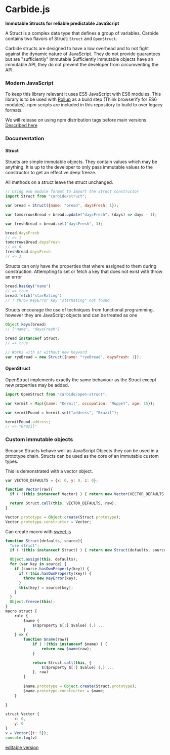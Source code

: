# Carbide.js

**Immutable Structs for reliable predictable JavaScript**

A Struct is a complex data type that defines a group of variables.
Carbide contains two flavors of Struct: `Struct` and `OpenStruct`.

Carbide structs are designed to have a low overhead and to not fight against the dynamic nature of JavaScript.
They do not provide guarantees but are "sufficiently" immutable
Sufficiently immutable objects have an immutable API, they do not prevent the developer from circumventing the API.

### Modern JavaScript

To keep this library relevant it uses ES5 JavaScript with ES6 modules.
This library is to be used with [Rollup](http://rollupjs.org) as a build step (Think browserify for ES6 modules).
npm scripts are included in this repository to build to over legacy formats.

We will release on using npm distribution tags before main versions.
[Described here](https://medium.com/greenkeeper-blog/one-simple-trick-for-javascript-package-maintainers-to-avoid-breaking-their-user-s-software-and-to-6edf06dc5617#.t839vcynj)

### Documentation

#### Struct
Structs are simple immutable objects.
They contain values which may be anything.
It is up to the developer to only pass immutable values to the constructor to get an effective deep freeze.

All methods on a struct leave the struct unchanged.

```js
// Using es6 module format to import the struct constructor
import Struct from "carbide/struct";

var bread = Struct({name: "bread", daysFresh: 1});

var tomorrowsBread = bread.update("daysFresh", (days) => days - 1);

var freshBread = bread.set("daysFresh", 3);

bread.daysFresh
// => 1
tomorrowsBread.daysFresh
// => 0
freshBread.daysFresh
// => 3
```

Structs can only have the properties that where assigned to them during construction.
Attempting to set or fetch a key that does not exist with throw an error

```js
bread.hasKey("name")
// => true
bread.fetch("starRating")
// ! throw KeyError key "starRating" not found
```

Structs encourage the use of techniques from functional programming, however they are JavaScript objects and can be treated as one

```js
Object.keys(bread)
// ["name", "daysFresh"]

bread instanceof Struct;
// => true

// Works with or without new Keyword
var ryeBread = new Struct({name: "ryeBread", daysFresh: 1});
```
#### OpenStruct

OpenStruct implements exactly the same behaviour as the Struct except new properties may be added.

```js
import OpenStruct from "carbide/open-struct";

var kermit = Map({name: "Kermit", occupation: "Muppet", age: 15});

var kermitFound = kermit.set("address", "Brazil");

kermitFound.address;
// => "Brazil"
```

### Custom immutable objects

Because Structs behave well as JavaScript Objects they can be used in a prototype chain.
Structs can be used as the core of an immutable custom types.

This is demonstrated with a vector object.

```js
var VECTOR_DEFAULTS = {x: 0, y: 0, z: 0};

function Vector(raw){
  if ( !(this instanceof Vector) ) { return new Vector(VECTOR_DEFAULTS, raw); }

  return Struct.call(this, VECTOR_DEFAULTS, raw);
}

Vector.prototype = Object.create(Struct.prototype);
Vector.prototype.constructor = Vector;
```

Can create macro with [sweet.js](sweetjs.org)

```js
function Struct(defaults, source){
  "use strict";
  if ( !(this instanceof Struct) ) { return new Struct(defaults, source); }

  Object.assign(this, defaults);
  for (var key in source) {
    if (source.hasOwnProperty(key)) {
      if (!this.hasOwnProperty(key)) {
        throw new KeyError(key);
      }
      this[key] = source[key];
    }
  }
  Object.freeze(this);
}
macro struct {
    rule {
        $name {
            $($property $[:] $value) (,) ...
        }
    } => {
        function $name(raw){
            if ( !(this instanceof $name) ) {
                return new $name(raw);
            }

            return Struct.call(this, {
                $($property $[:] $value) (,) ...
            }, raw)
        }
        
        $name.prototype = Object.create(Struct.prototype);
        $name.prototype.constructor = $name;
    }
    
}

struct Vector {
    x: 0,
    y: 0
}
v = Vector({t: 5});
console.log(v)

```

[editable version](http://sweetjs.org/browser/editor.html#function%20Struct(defaults,%20source)%7B%0A%20%20%22use%20strict%22;%0A%20%20if%20(%20!(this%20instanceof%20Struct)%20)%20%7B%20return%20new%20Struct(defaults,%20source);%20%7D%0A%0A%20%20Object.assign(this,%20defaults);%0A%20%20for%20(var%20key%20in%20source)%20%7B%0A%20%20%20%20if%20(source.hasOwnProperty(key))%20%7B%0A%20%20%20%20%20%20if%20(!this.hasOwnProperty(key))%20%7B%0A%20%20%20%20%20%20%20%20throw%20new%20KeyError(key);%0A%20%20%20%20%20%20%7D%0A%20%20%20%20%20%20this%5Bkey%5D%20=%20source%5Bkey%5D;%0A%20%20%20%20%7D%0A%20%20%7D%0A%20%20Object.freeze(this);%0A%7D%0Amacro%20struct%20%7B%0A%20%20%20%20rule%20%7B%0A%20%20%20%20%20%20%20%20$name%20%7B%0A%20%20%20%20%20%20%20%20%20%20%20%20$($property%20$%5B:%5D%20$value)%20(,)%20...%0A%20%20%20%20%20%20%20%20%7D%0A%20%20%20%20%7D%20=%3E%20%7B%0A%20%20%20%20%20%20%20%20function%20$name(raw)%7B%0A%20%20%20%20%20%20%20%20%20%20%20%20if%20(%20!(this%20instanceof%20$name)%20)%20%7B%0A%20%20%20%20%20%20%20%20%20%20%20%20%20%20%20%20return%20new%20$name(raw);%0A%20%20%20%20%20%20%20%20%20%20%20%20%7D%0A%0A%20%20%20%20%20%20%20%20%20%20%20%20return%20Struct.call(this,%20%7B%0A%20%20%20%20%20%20%20%20%20%20%20%20%20%20%20%20$($property%20$%5B:%5D%20$value)%20(,)%20...%0A%20%20%20%20%20%20%20%20%20%20%20%20%7D,%20raw)%0A%20%20%20%20%20%20%20%20%7D%0A%20%20%20%20%20%20%20%20%0A%20%20%20%20%20%20%20%20$name.prototype%20=%20Object.create(Struct.prototype);%0A%20%20%20%20%20%20%20%20$name.prototype.constructor%20=%20$name;%0A%20%20%20%20%7D%0A%20%20%20%20%0A%7D%0A%0Astruct%20Vector%20%7B%0A%20%20%20%20x:%200,%0A%20%20%20%20y:%200%0A%7D%0Av%20=%20Vector(%7Bt:%205%7D);%0Aconsole.log(v)%0A)

